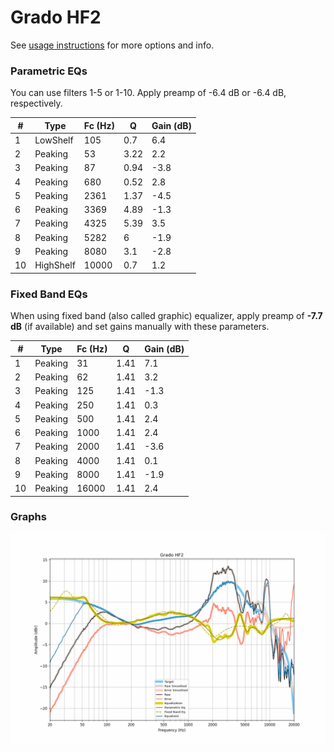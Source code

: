 # Grado HF2
See [usage instructions](https://github.com/jaakkopasanen/AutoEq#usage) for more options and info.

### Parametric EQs
You can use filters 1-5 or 1-10. Apply preamp of -6.4 dB or -6.4 dB, respectively.

|   # | Type      |   Fc (Hz) |    Q |   Gain (dB) |
|-----|-----------|-----------|------|-------------|
|   1 | LowShelf  |       105 | 0.7  |         6.4 |
|   2 | Peaking   |        53 | 3.22 |         2.2 |
|   3 | Peaking   |        87 | 0.94 |        -3.8 |
|   4 | Peaking   |       680 | 0.52 |         2.8 |
|   5 | Peaking   |      2361 | 1.37 |        -4.5 |
|   6 | Peaking   |      3369 | 4.89 |        -1.3 |
|   7 | Peaking   |      4325 | 5.39 |         3.5 |
|   8 | Peaking   |      5282 | 6    |        -1.9 |
|   9 | Peaking   |      8080 | 3.1  |        -2.8 |
|  10 | HighShelf |     10000 | 0.7  |         1.2 |

### Fixed Band EQs
When using fixed band (also called graphic) equalizer, apply preamp of **-7.7 dB** (if available) and set gains manually with these parameters.

|   # | Type    |   Fc (Hz) |    Q |   Gain (dB) |
|-----|---------|-----------|------|-------------|
|   1 | Peaking |        31 | 1.41 |         7.1 |
|   2 | Peaking |        62 | 1.41 |         3.2 |
|   3 | Peaking |       125 | 1.41 |        -1.3 |
|   4 | Peaking |       250 | 1.41 |         0.3 |
|   5 | Peaking |       500 | 1.41 |         2.4 |
|   6 | Peaking |      1000 | 1.41 |         2.4 |
|   7 | Peaking |      2000 | 1.41 |        -3.6 |
|   8 | Peaking |      4000 | 1.41 |         0.1 |
|   9 | Peaking |      8000 | 1.41 |        -1.9 |
|  10 | Peaking |     16000 | 1.41 |         2.4 |

### Graphs
![](./Grado%20HF2.png)
